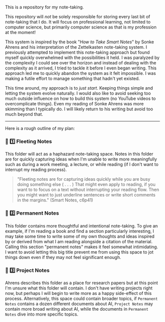 This is a repository for my note-taking.

This repository will *not* be solely responsible for storing every last bit of note-taking that I do. It will focus on professional learning, not limited to computer science, but primarily computer science as that is my profession at the moment!

This system is inspired by the book "*How to Take Smart Notes*" by Sonke Ahrens and his interpretation of the Zettelkasten note-taking system. I previously attempted to implement this note-taking approach but found myself quickly overwhelmed with the possibilities it held. I was paralyzed by the complexity I could see over the horizon and instead of dealing with the complexity as it arrived, I tried to tackle it before I even began writing. This approach led me to quickly abandon the system as it felt impossible. I was making a futile effort to manage something that hadn't yet existed. 

This time around, my approach is to *just start*. Keeping things simple and letting the system evolve naturally. I would also like to avoid seeking too much outside influence on how to build this system (no YouTube videos to overcomplicate things). Even my reading of Sonke Ahrens was more skimming than I typically do. I will likely return to his writing but avoid too much beyond that.

---
Here is a rough outline of my plan: 
### 📁 1️⃣ Fleeting Notes 
This folder will act as a haphazard note-taking space. 
Notes in this folder are for quickly capturing ideas when I'm unable to write more meaningfully such as during a work meeting, a lecture, or while reading (if I don't want to interrupt my reading process).

> "Fleeting notes are for capturing ideas quickly while you are busy doing something else ( . . . ) That might even apply to reading, if you want to to focus on a text without interrupting your reading flow. Then you might want to just underline sentences or write short comments in the margins." (Smart Notes, c6p41)

### 📁 2️⃣ Permanent Notes
This folder contains more thoughtful and intentional note-taking. 
To give an example, if I'm reading a book and find a section particularly interesting, I may take some time to write some of my own thoughts and ideas inspired by or derived from what I am reading alongside a citation of the material.
Calling this section "permanent notes" makes it feel somewhat intimidating. I want to avoid letting this big title prevent me from using this space to jot things down even if they may not feel significant enough.

### 📁 3️⃣ Project Notes
Ahrens describes this folder as a place for research papers but at this point I'm unsure what this folder will contain. 
I don't have writing projects right now, but perhaps I will begin to write more as a happy side-effect of this process. Alternatively, this space could contain broader topics, if `Permanent Notes` contains a dozen different documents about AI, `Project Notes` may contain more broad writing about AI, while the documents in `Permanent Notes` dive into more specific topics.

